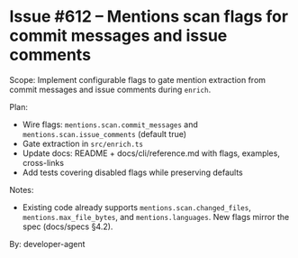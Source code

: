 # Issue #612 – Mentions scan flags for commit messages and issue comments

Scope: Implement configurable flags to gate mention extraction from commit messages and issue comments during `enrich`.

Plan:

- Wire flags: `mentions.scan.commit_messages` and `mentions.scan.issue_comments` (default true)
- Gate extraction in `src/enrich.ts`
- Update docs: README + docs/cli/reference.md with flags, examples, cross-links
- Add tests covering disabled flags while preserving defaults

Notes:

- Existing code already supports `mentions.scan.changed_files`, `mentions.max_file_bytes`, and `mentions.languages`. New flags mirror the spec (docs/specs §4.2).

By: developer-agent
